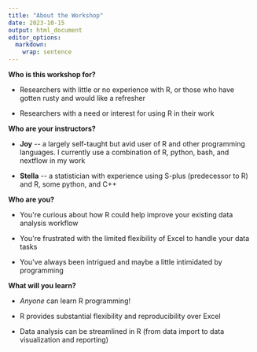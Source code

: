 ```yaml
---
title: "About the Workshop"
date: 2023-10-15
output: html_document
editor_options: 
  markdown: 
    wrap: sentence
---
```




**Who is this workshop for?**

-   Researchers with little or no experience with R, or those who have gotten rusty and would like a refresher

-   Researchers with a need or interest for using R in their work

**Who are your instructors?**

-   **Joy** -- a largely self-taught but avid user of R and other programming languages.
    I currently use a combination of R, python, bash, and nextflow in my work

-   **Stella** -- a statistician with experience using S-plus
    (predecessor to R) and R, some python, and C++

**Who are you?**

-   You're curious about how R could help improve your existing data analysis workflow

-   You're frustrated with the limited flexibility of Excel to handle your data tasks

-   You've always been intrigued and maybe a little intimidated by programming


**What will you learn?**

-   *Anyone* can learn R programming!

-   R provides substantial flexibility and reproducibility over Excel

-   Data analysis can be streamlined in R (from data import to data visualization and reporting)
